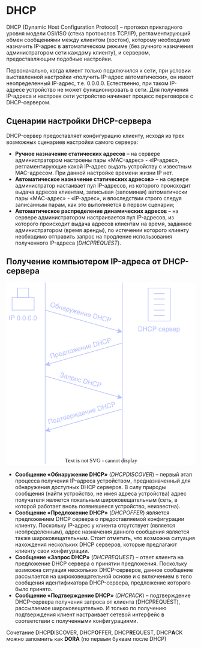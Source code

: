 # DHCP

DHCP (Dynamic Host Configuration Protocol) – протокол прикладного уровня модели OSI/ISO (стека протоколов TCP/IP), регламентирующий обмен сообщениями между клиентом (хостом), которому необходимо назначить IP-адрес в автоматическом режиме (без ручного назначения администратором сети каждому клиенту), и сервером, предоставляющим подобные настройки.

Первоначально, когда клиент только подключился к сети, при условии выставленной настройки «получить IP-адрес автоматически», он имеет неопределенный IP-адрес, т.е. 0.0.0.0. Естественно, при таком IP-адресе устройство не может функционировать в сети. Для получения IP-адреса и настроек сети устройство начинает процесс переговоров с DHCP-сервером.

## Сценарии настройки DHCP-сервера
DHCP-сервер предоставляет конфигурацию клиенту, исходя из трех возможных сценариев настройки самого сервера: 

- **Ручное назначение статических адресов** – на сервере администратором настроены пары «MAC-адрес» - «IP-адрес», регламентирующие какой IP-адрес выдать устройству с известным MAC-адресом. При данной настройке времени жизни IP нет.
- **Автоматическое назначение статических адресов»** – на сервере администратор настаивает пул IP-адресов, из которого происходит выдача адресов клиентам, записывая (запоминая) автоматически пары «MAC-адрес» - «IP-адрес», и впоследствии строго следуя записанным парам, как это выполняется в первом сценарии; 
- **Автоматическое распределение динамических адресов** – на сервере администратором настраивается пул IP-адресов, из которого происходит выдача адресов клиентам на время, заданное администратором (время аренды), по истечении которого клиенту необходимо отправить запрос на продление использования полученного IP-адреса (*DHCPREQUEST*). 

## Получение компьютером IP-адреса от DHCP-сервера

![](../../imgs/dhcp.drawio.svg)

- **Сообщение «Обнаружение DHCP»** (*DHCPDISCOVER*) – первый этап процесса получения IP-адреса устройством, предназначенный для обнаружения доступных DHCP серверов. В силу природы сообщения (найти устройство, не имея адреса устройства) адрес получателя является локальным широковещательным (сеть, в которой работает вновь появившееся устройство, неизвестна). 
- **Сообщение «Предложение DHCP»** (*DHCPOFFER*) является предложением DHCP сервера о предоставляемой конфигурации клиенту. Поскольку IP-адрес у клиента отсутствует (является неопределенным), адрес назначения данного сообщения является также широковещательным. Стоит отметить, что возможна ситуация нахождения нескольких DHCP серверов, которые предлагают клиенту свои конфигурации. 
- **Сообщение «Запрос DHCP»** (*DHCPREQUEST*) – ответ клиента на предложение DHCP сервера о принятии предложения. Поскольку возможна ситуация нескольких DHCP-серверов, данное сообщение рассылается на широковещательной основе и с включением в тело сообщения идентификатора DHCP-сервера, предложение которого было принято. 
- **Сообщение «Подтверждение DHCP»** (*DHCPACK*) – подтверждение DHCP-сервера получения запроса от клиента (DHCPREQUEST), рассылаемое широковещательно. И только по получению подтверждения клиент настраивает сетевой интерфейс в соответствии с полученными конфигурациями. 

Сочетание DHCP**D**ISCOVER, DHCP**O**FFER, DHCP**R**EQUEST, DHCP**A**CK можно запомнить как **DORA** (по первым буквам после DHCP)